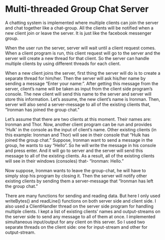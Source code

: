 # Multi-threaded Group Chat Server

A chatting system is implemented where multiple clients can join the server and chat together like a chat-group. All the clients will be notified when a new client join or leave the server. It is just like the facebook messenger group.

When the user run the server, server will wait until a client request comes. When a client program is run, this client request will go to the server and the server will create a new thread for that client. So the server can handle multiple clients by using different threads for each client.

When a new client joins the server, first thing the server will do is to create a separate
thread for him/her. Then the server will ask his/her name by sending a message “Enter
your name:”. After getting this message from the server,  client’s name will be taken as input
from the client side program’s console. The new client will send this name to the server and server will store this information. Let’s assume, the new client’s name is Ironman. Then, server
will also send a server-message to all of the existing clients that, “Ironman has joined the
group chat."

Let’s assume that there are two clients at this moment. Their names are: Ironman and Thor.
Now, another client program can be run and provides 'Hulk' in the console as the input of client’s
name. Other existing clients (in this example: Ironman and Thor) will see in their console
that “Hulk has joined the group chat.” Suppose, Ironman want to send a message in
the group, he wants to say “Hello”. So he will write the message in his console and press
enter. And it will go to server and the server will send this message to all of the existing
clients. As a result, all of the existing clients will see in their windows (consoles) that-
“Ironman: Hello.”

Now suppose, Ironman wants to leave the group-chat, he will have to simply stop his
program by closing it. Then the server will notify other existing clients by sending
them a server-message that “Ironman has left the group chat.”

There are many functions for sending and reading data. But here I only used writeBytes() and readLine() functions on both server side and client side. I also used a ClientHandler thread on the server side program for handling multiple
clients. I kept a list of existing clients’ names and output-streams on the server side to send any
message to all of them at once. I implemented simultaneous input/output for any client on this server. So
I used two separate threads on the client side: one for input-stream and other for output-stream.

